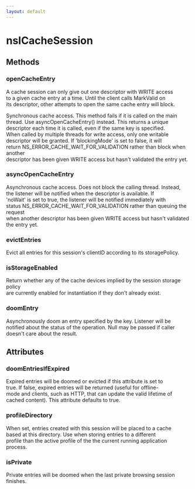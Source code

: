 ```yaml
---
layout: default
---
```


# nsICacheSession #

## Methods ##

### openCacheEntry ###
  
A cache session can only give out one descriptor with WRITE access  
to a given cache entry at a time.  Until the client calls MarkValid on  
its descriptor, other attempts to open the same cache entry will block.  
  
  
Synchronous cache access. This method fails if it is called on the main  
thread. Use asyncOpenCacheEntry() instead. This returns a unique  
descriptor each time it is called, even if the same key is specified.  
When called by multiple threads for write access, only one writable  
descriptor will be granted.  If 'blockingMode' is set to false, it will  
return NS_ERROR_CACHE_WAIT_FOR_VALIDATION rather than block when another  
descriptor has been given WRITE access but hasn't validated the entry yet.  
  

### asyncOpenCacheEntry ###
  
Asynchronous cache access. Does not block the calling thread. Instead,  
the listener will be notified when the descriptor is available. If  
'noWait' is set to true, the listener will be notified immediately with  
status NS_ERROR_CACHE_WAIT_FOR_VALIDATION rather than queuing the request  
when another descriptor has been given WRITE access but hasn't validated  
the entry yet.  
  

### evictEntries ###
  
Evict all entries for this session's clientID according to its storagePolicy.  
  

### isStorageEnabled ###
  
Return whether any of the cache devices implied by the session storage policy  
are currently enabled for instantiation if they don't already exist.  
  

### doomEntry ###
  
Asynchronously doom an entry specified by the key. Listener will be  
notified about the status of the operation. Null may be passed if caller  
doesn't care about the result.  
  

## Attributes ##

### doomEntriesIfExpired ###
  
Expired entries will be doomed or evicted if this attribute is set to  
true.  If false, expired entries will be returned (useful for offline-  
mode and clients, such as HTTP, that can update the valid lifetime of  
cached content).  This attribute defaults to true.  
  

### profileDirectory ###
  
When set, entries created with this session will be placed to a cache  
based at this directory.  Use when storing entries to a different  
profile than the active profile of the the current running application  
process.  
  

### isPrivate ###
  
Private entries will be doomed when the last private browsing session  
finishes.  
  
